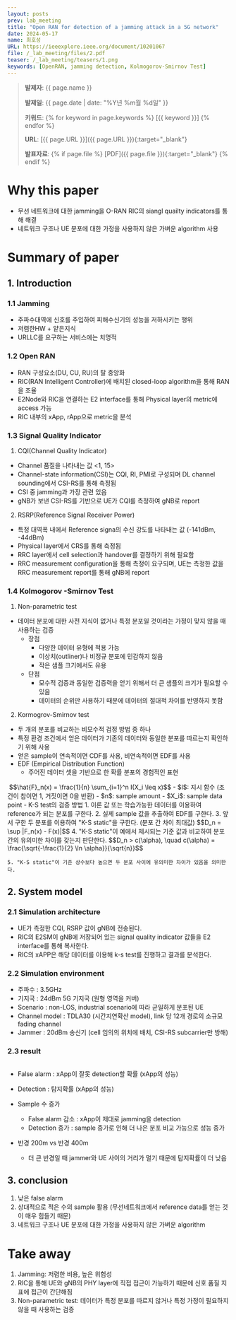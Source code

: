 ```yaml
---
layout: posts
prev: lab_meeting
title: "Open RAN for detection of a jamming attack in a 5G network"
date: 2024-05-17
name: 최호성
URL: https://ieeexplore.ieee.org/document/10201067
file: /_lab_meeting/files/2.pdf
teaser: /_lab_meeting/teasers/1.png
keywords: [OpenRAN, jamming detection, Kolmogorov-Smirnov Test]
---
```


> **발제자**: {{ page.name }}
>
> **발제일**: {{ page.date | date: "%Y년 %m월 %d일" }}
>
> **키워드**: {% for keyword in page.keywords %} [{{ keyword }}] {% endfor %}
>
> **URL**: [{{ page.URL }}]({{ page.URL }}){:target="_blank"}
>
> **발표자료**: {% if page.file %} [PDF]({{ page.file }}){:target="_blank"} {% endif %}



# Why this paper
- 무선 네트워크에 대한 jamming을 O-RAN RIC의 siangl quailty indicators를 통해 해결
- 네트워크 구조나 UE 분포에 대한 가정을 사용하지 않은 가벼운 algorithm 사용



# Summary of paper

## 1. Introduction
### 1.1 Jamming
- 주파수대역에 신호를 주입하여 피해수신기의 성능을 저하시키는 행위
- 저렴한HW + 얕은지식
- URLLC를 요구하는 서비스에는 치명적

### 1.2 Open RAN
- RAN 구성요소(DU, CU, RU)의 탈 중앙화
- RIC(RAN Intelligent Controller)에 배치된 closed-loop algorithm을 통해 RAN을 조율
- E2Node와 RIC을 연결하는 E2 interface를 통해 Physical layer의 metric에 access 가능
- RIC 내부의 xApp, rApp으로 metric을 분석

### 1.3 Signal Quality Indicator
1. CQI(Channel Quality Indicator)
- Channel 품질을 나타내는 값 <1, 15>
- Channel-state information(CSI)는 CQI, RI, PMI로 구성되며 DL channel sounding에서 CSI-RS를 통해 측정됨
- CSI 중 jamming과 가장 관련 있음
- gNB가 보낸 CSI-RS를 기반으로 UE가 CQI를 측정하여 gNB로 report

2. RSRP(Reference Signal Receiver Power)
- 특정 대역폭 내에서 Reference signa의 수신 강도를 나타내는 값 (-141dBm, -44dBm)
- Physical layer에서 CRS를 통해 측정됨
- RRC layer에서 cell selection과 handover를 결정하기 위해 필요함
- RRC measurement configuration을 통해 측정이 요구되며, UE는 측정한 값을 RRC measurement report를 통해 gNB에 report

### 1.4 Kolmogorov -Smirnov Test
1. Non-parametric test
- 데이터 분포에 대한 사전 지식이 없거나 특정 분포일 것이라는 가정이 맞지 않을 때 사용하는 검증
    - 장점
        - 다양한 데이터 유형에 적용 가능
        - 이상치(outliner)나 비정규 분포에 민감하지 않음
        - 작은 샘플 크기에서도 유용
    - 단점
        - 모수적 검증과 동일한 검증력을 얻기 위해서 더 큰 샘플의 크기가 필요할 수 있음
        - 데이터의 순위만 사용하기 때문에 데이터의 절대적 차이를 반영하지 못함

2. Kormogrov-Smirnov test
- 두 개의 분포를 비교하는 비모수적 검정 방법 중 하나
- 특정 환경 조건에서 얻은 데이터가 기존의 데이터와 동일한 분포를 따르는지 확인하기 위해 사용
- 얻은 sample이 연속적이면 CDF를 사용, 비연속적이면 EDF를 사용
- EDF (Empirical Distribution Function)
    - 주어진 데이터 셋을 기반으로 한 확률 분포의 경험적인 표현
<img class="modal img__small" src="/_lab_meeting/images/2/EDFgraph.png" alt=""/>
              $$\hat{F}_n(x) = \frac{1}{n} \sum_{i=1}^n I(X_i \leq x)$$
        - $I$: 지시 함수 (조건이 참이면 1, 거짓이면 0을 반환)
        - $n$: sample amount
        - $X_i$: sample data point
- K-S test의 검증 방법
    1. 이론 값 또는 학습가능한 데이터를 이용하여 reference가 되는 분포를 구한다.
    2. 실제 sample 값을 추출하여 EDF를 구한다.
    3. 앞서 구한 두 분포를 이용하여 "K-S static"을 구한다. (분포 간 차이 최대값)
     $$D_n = \sup |F_n(x) - F(x)|$$
    4. "K-S static"이 예에서 제시되는 기준 값과 비교하여 분포간의 유의미한 차이를 갖는지 판단한다.
   $$D_n > c(\alpha), \quad c(\alpha) = \frac{\sqrt{-\frac{1}{2} \ln \alpha}}{\sqrt{n}}$$
<img class="modal img__small" src="/_lab_meeting/images/2/1.png" alt=""/>

    5. "K-S static"이 기준 상수보다 높으면 두 분포 사이에 유의미한 차이가 있음을 의미한다.



## 2. System model
### 2.1 Simulation architecture
- UE가 측정한 CQI, RSRP 값이 gNB에 전송된다.
- RIC의 E2SM이 gNB에 저장되어 있는 signal quality indicator 값들을 E2 interface를 통해 복사한다.
- RIC의 xAPP은 해당 데이터를 이용해 k-s test를 진행하고 결과를 분석한다.

### 2.2 Simulation environment
- 주파수 : 3.5GHz
- 기지국 : 24dBm 5G 기지국 (원형 영역을 커버)
- Scenario : non-LOS, industrial scenario에 따라 균일하게 분포된 UE
- Channel model : TDLA30 (시간지연확산 model), link 당 12개 경로의 소규모 fading channel 
- Jammer : 20dBm 송신기 (cell 임의의 위치에 배치, CSI-RS subcarrier만 방해)

### 2.3 result
<img class="modal img__small" src="/_lab_meeting/images/2/2.png" alt=""/>

- False alarm : xApp이 잘못 detection할 확률 (xApp의 성능)
- Detection : 탐지확률 (xApp의 성능)
- Sample 수 증가
    - False alarm 감소 : xApp이 제대로 jamming을 detection
    - Detection  증가 : sample 증가로 인해 더 나은 분포 비교 가능으로 성능 증가

- 반경 200m vs 반경 400m
    - 더 큰 반경일 때 jammer와 UE 사이의 거리가 멀기 때문에 탐지확률이 더 낮음



## 3. conclusion
1. 낮은 false alarm
2. 상대적으로 적은 수의 sample 활용 (무선네트워크에서 reference data를 얻는 것이 매우 힘들기 때문)
3. 네트워크 구조나 UE 분포에 대한 가정을 사용하지 않은 가벼운 algorithm



# Take away
1. Jamming: 저렴한 비용, 높은 위험성
2. RIC을 통해 UE와 gNB의 PHY layer에 직접 접근이 가능하기 때문에 신호 품질 지표에 접근이 간단해짐
3. Non-parametric test: 데이터가 특정 분포를 따르지 않거나 특정 가정이 필요하지 않을 때 사용하는 검증


